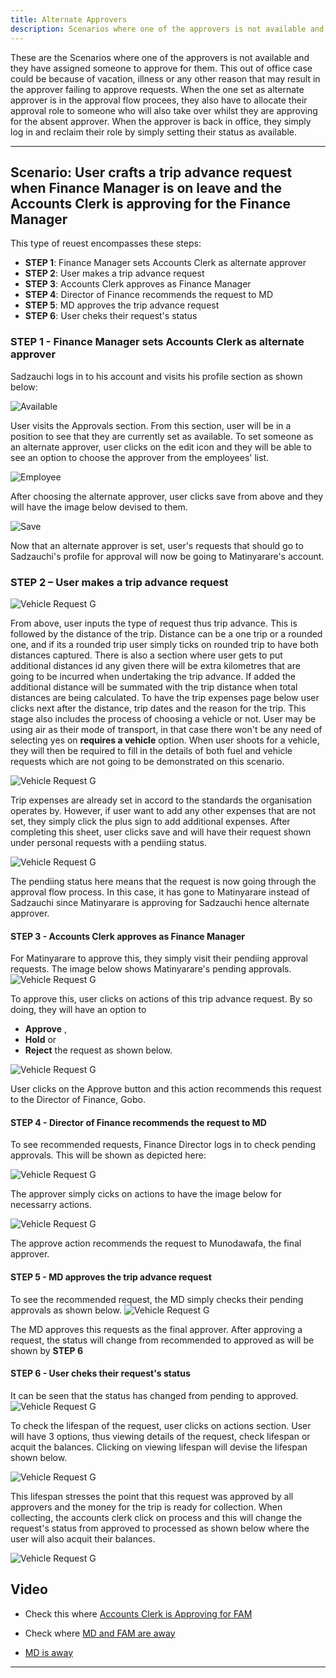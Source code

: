 ```yaml
---
title: Alternate Approvers  
description: Scenarios where one of the approvers is not available and they have assigned someone to approve for thems  
---
```


These are the Scenarios where one of the approvers is not available and they have assigned someone to approve for them. This out of office case could be because of vacation, illness or any other reason that may result in the approver failing to approve requests. When the one set as alternate approver is in the approval flow procees, they also have to allocate their approval role to someone who will also take over whilst they are approving for the absent approver. When the approver is back in office, they simply log in and reclaim their role by simply setting their status as available.

---

## Scenario: User crafts a trip advance request when Finance Manager is on leave and the Accounts Clerk is approving for the Finance Manager

This type of reuest encompasses these steps:
- **STEP 1**: Finance Manager sets Accounts Clerk as alternate approver
- **STEP 2**: User makes a trip advance request
- **STEP 3**: Accounts Clerk approves as Finance Manager
- **STEP 4**: Director of Finance recommends the request to MD
- **STEP 5**: MD approves the trip advance request
- **STEP 6**: User cheks their request's status

### STEP 1 - Finance Manager sets Accounts Clerk as alternate approver
Sadzauchi logs in to his account and visits his profile section as shown below:

![Available](../../../assets/alternates/available.png)

User visits the Approvals section. From this section, user will be in a position to see that they are currently set as available. To set someone as an alternate approver, user clicks on the edit icon and they will be able to see an option to choose the approver from the employees' list.

![Employee](../../../assets/alternates/employee.png)

After choosing the alternate approver, user clicks save from above and they will have the image below devised to them.

![Save](../../../assets/alternates/save_alt.png)

Now that an alternate approver is set, user's requests that should go to Sadzauchi's profile for approval will now be going to Matinyarare's account.


### STEP 2 – User makes a trip advance request
![Vehicle Request G](../../../assets/alternates/trip.png)

From above, user inputs the type of request thus trip advance. This is followed by the distance of the trip. Distance can be a one trip or  a rounded one, and if its a rounded trip user simply ticks on rounded trip to have both distances captured.
There is also a section where user gets to put additional distances id any given there will be extra kilometres that are going to be incurred when undertaking the trip advance. If added the additional distance will be summated with the trip distance when total distances are being calculated.
To have the trip expenses page below user clicks next after the distance, trip dates and the reason for the trip. This stage also includes the process of choosing a vehicle or not. User may be using air as their mode of transport, in that case there won't be any need of selecting yes on **requires a vehicle** option.
When user shoots for a vehicle, they will then be required to fill in the details of both fuel and vehicle requests which are not going to be demonstrated on this scenario.

![Vehicle Request G](../../../assets/alternates/success.png)

Trip expenses are already set in accord to the standards the organisation operates by. However, if user want to add any other expenses that are not set, they simply click the plus sign to add additional expenses.
After completing this sheet, user clicks save and will have their request shown under personal requests with a pendiing status.

![Vehicle Request G](../../../assets/alternates/view.png)

The pendiing status here means that the request is now going through the approval flow process. In this case, it has gone to Matinyarare instead of Sadzauchi since Matinyarare is approving for Sadzauchi hence alternate approver.


#### STEP 3 - Accounts Clerk approves as Finance Manager
For Matinyarare to approve this, they simply visit their pendiing approval requests. The image below shows Matinyarare's pending approvals.
![Vehicle Request G](../../../assets/alternates/recommnded.png)

To approve this, user clicks on actions of this trip advance request. By so doing, they will have an option to 
- **Approve** ,
- **Hold** or
- **Reject**  the request as shown below.

![Vehicle Request G](../../../assets/alternates/approve.png)

User clicks on the Approve button and this action recommends this request to the Director of Finance, Gobo.

#### STEP 4 - Director of Finance recommends the request to MD
To see recommended requests, Finance Director logs in to check pending approvals. This will be shown as depicted here:

![Vehicle Request G](../../../assets/alternates/p_gobo.png)

The approver simply cicks on actions to have the image below for necessarry actions.

![Vehicle Request G](../../../assets/alternates/gobo_aprrove.png)

The approve action recommends the request to Munodawafa, the final approver.

#### STEP 5 - MD approves the trip advance request
To see the recommended request, the MD simply checks their pending approvals as shown below.
![Vehicle Request G](../../../assets/alternates/md_pendings.png)

The MD approves this requests as the final approver. After approving a request, the status will change from recommended to approved as will be shown by **STEP 6**

#### STEP 6 - User cheks their request's status
It can be seen that the status has changed from pending to approved.
![Vehicle Request G](../../../assets/alternates/user_approved.png)

To check the lifespan of the request, user clicks on actions section. User will have 3 options, thus viewing details of the request, check lifespan or acquit the balances.
Clicking on viewing lifespan will devise the lifespan shown below.

![Vehicle Request G](../../../assets/alternates/lifespan.png)

This lifespan stresses the point that this request was approved by all approvers and the money for the trip is ready for collection. When collecting, the accounts clerk click on process and this will change the request's status from approved to processed as shown below where the user will also acquit their balances.

![Vehicle Request G](../../../assets/alternates/processed.png)

## Video

- Check this where [Accounts Clerk is Approving for FAM](https://www.loom.com/share/193f3b460c49477b92841596968b51ca?sid=c2151be1-9f04-4eab-ab98-7842c30dfee0)

- Check where [MD and FAM are away](https://www.loom.com/share/5b5f7782466f4263afbf65a3b91cb7f7?sid=d3dceabe-857a-4640-a8f8-e06d6aed3067)

- [MD is away](https://www.loom.com/share/b7155fa4133e4adb926e953e788ecc03?sid=b08e7351-74a2-4654-96d4-da82a853999b)






---
